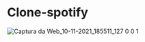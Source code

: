 # Clone-spotify

![Captura da Web_10-11-2021_185511_127 0 0 1](https://user-images.githubusercontent.com/82457267/141199856-5773b027-0e27-43eb-9b99-89241dc4bfda.jpeg)
